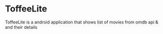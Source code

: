 # ToffeeLite
ToffeeLite is a android application that shows list of movies from omdb api & and their details 

